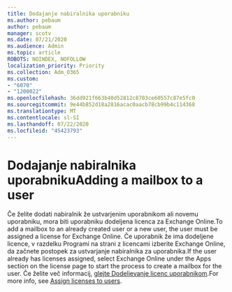 ```yaml
---
title: Dodajanje nabiralnika uporabniku
ms.author: pebaum
author: pebaum
manager: scotv
ms.date: 07/21/2020
ms.audience: Admin
ms.topic: article
ROBOTS: NOINDEX, NOFOLLOW
localization_priority: Priority
ms.collection: Adm_O365
ms.custom:
- "6070"
- "1200022"
ms.openlocfilehash: 36dd921f663b40d52812c8703ce60557c87e5fc0
ms.sourcegitcommit: 9e44b852d18a2816acac0aacb78cb99b4c114368
ms.translationtype: MT
ms.contentlocale: sl-SI
ms.lasthandoff: 07/22/2020
ms.locfileid: "45423793"
---
```

# <a name="adding-a-mailbox-to-a-user"></a><span data-ttu-id="fb294-102">Dodajanje nabiralnika uporabniku</span><span class="sxs-lookup"><span data-stu-id="fb294-102">Adding a mailbox to a user</span></span>

<span data-ttu-id="fb294-103">Če želite dodati nabiralnik že ustvarjenim uporabnikom ali novemu uporabniku, mora biti uporabniku dodeljena licenca za Exchange Online.</span><span class="sxs-lookup"><span data-stu-id="fb294-103">To add a mailbox to an already created user or a new user, the user must be assigned a license for Exchange Online.</span></span> <span data-ttu-id="fb294-104">Če uporabnik že ima dodeljene licence, v razdelku Programi na strani z licencami izberite Exchange Online, da začnete postopek za ustvarjanje nabiralnika za uporabnika.</span><span class="sxs-lookup"><span data-stu-id="fb294-104">If the user already has licenses assigned, select Exchange Online under the Apps section on the license page to start the process to create a mailbox for the user.</span></span> <span data-ttu-id="fb294-105">Če želite več informacij, [glejte Dodeljevanje licenc uporabnikom](https://docs.microsoft.com/microsoft-365/admin/manage/assign-licenses-to-users).</span><span class="sxs-lookup"><span data-stu-id="fb294-105">For more info, see [Assign licenses to users](https://docs.microsoft.com/microsoft-365/admin/manage/assign-licenses-to-users).</span></span>